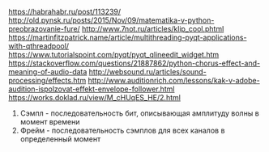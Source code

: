 https://habrahabr.ru/post/113239/
http://old.pynsk.ru/posts/2015/Nov/09/matematika-v-python-preobrazovanie-fure/
http://www.7not.ru/articles/klip_cool.phtml
https://martinfitzpatrick.name/article/multithreading-pyqt-applications-with-qthreadpool/
https://www.tutorialspoint.com/pyqt/pyqt_qlineedit_widget.htm
https://stackoverflow.com/questions/21887862/python-chorus-effect-and-meaning-of-audio-data
http://websound.ru/articles/sound-processing/effects.htm
http://www.auditionrich.com/lessons/kak-v-adobe-audition-ispolzovat-effekt-envelope-follower.html
https://works.doklad.ru/view/M_cHUqES_HE/2.html



1. Cэмпл - последовательность бит, описывающая амплитуду волны в момент времени
2. Фрейм - последовательность сэмплов для всех каналов в определенный момент